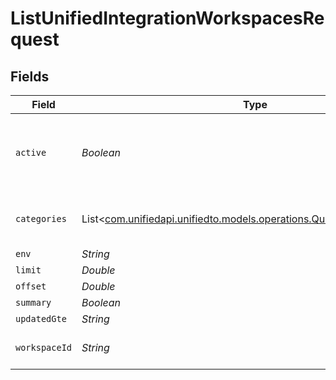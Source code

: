 # ListUnifiedIntegrationWorkspacesRequest


## Fields

| Field                                                                                                                    | Type                                                                                                                     | Required                                                                                                                 | Description                                                                                                              |
| ------------------------------------------------------------------------------------------------------------------------ | ------------------------------------------------------------------------------------------------------------------------ | ------------------------------------------------------------------------------------------------------------------------ | ------------------------------------------------------------------------------------------------------------------------ |
| `active`                                                                                                                 | *Boolean*                                                                                                                | :heavy_minus_sign:                                                                                                       | Filter the results for only the workspace's active integrations                                                          |
| `categories`                                                                                                             | List<[com.unifiedapi.unifiedto.models.operations.QueryParamCategories](../../models/operations/QueryParamCategories.md)> | :heavy_minus_sign:                                                                                                       | Filter the results on these categories                                                                                   |
| `env`                                                                                                                    | *String*                                                                                                                 | :heavy_minus_sign:                                                                                                       | N/A                                                                                                                      |
| `limit`                                                                                                                  | *Double*                                                                                                                 | :heavy_minus_sign:                                                                                                       | N/A                                                                                                                      |
| `offset`                                                                                                                 | *Double*                                                                                                                 | :heavy_minus_sign:                                                                                                       | N/A                                                                                                                      |
| `summary`                                                                                                                | *Boolean*                                                                                                                | :heavy_minus_sign:                                                                                                       | N/A                                                                                                                      |
| `updatedGte`                                                                                                             | *String*                                                                                                                 | :heavy_minus_sign:                                                                                                       | N/A                                                                                                                      |
| `workspaceId`                                                                                                            | *String*                                                                                                                 | :heavy_check_mark:                                                                                                       | The ID of the workspace                                                                                                  |